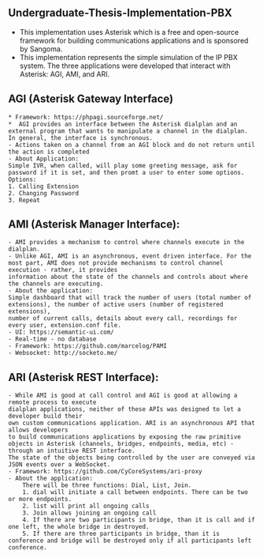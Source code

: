## Undergraduate-Thesis-Implementation-PBX

- This implementation uses Asterisk which is a free and open-source framework for building communications applications and is sponsored by Sangoma.
- This implementation represents the simple simulation of the IP PBX system. The three applications were developed that interact with Asterisk: AGI, AMI, and ARI. 


## AGI (Asterisk Gateway Interface)
    * Framework: https://phpagi.sourceforge.net/
    *  AGI provides an interface between the Asterisk dialplan and an external program that wants to manipulate a channel in the dialplan. In general, the interface is synchronous.
    - Actions taken on a channel from an AGI block and do not return until the action is completed
    - About Application:
    Simple IVR, when called, will play some greeting message, ask for password if it is set, and then promt a user to enter some options.
    Options:
    1. Calling Extension
    2. Changing Password
    3. Repeat


## AMI (Asterisk Manager Interface):
    - AMI provides a mechanism to control where channels execute in the dialplan.
    - Unlike AGI, AMI is an asynchronous, event driven interface. For the most part, AMI does not provide mechanisms to control channel execution - rather, it provides
    information about the state of the channels and controls about where the channels are executing.
    - About the application:
    Simple dashboard that will track the number of users (total number of extensions), the number of active users (number of registered extensions),
    number of current calls, details about every call, recordings for every user, extension.conf file.
    - UI: https://semantic-ui.com/
    - Real-time - no database
    - Framework: https://github.com/marcelog/PAMI
    - Websocket: http://socketo.me/


## ARI (Asterisk REST Interface):
    - While AMI is good at call control and AGI is good at allowing a remote process to execute
    dialplan applications, neither of these APIs was designed to let a developer build their
    own custom communications application. ARI is an asynchronous API that allows developers
    to build communications applications by exposing the raw primitive objects in Asterisk (channels, bridges, endpoints, media, etc) - through an intuitive REST interface.
    The state of the objects being controlled by the user are conveyed via JSON events over a WebSocket.
    - Framework: https://github.com/CyCoreSystems/ari-proxy
    - About the application:
        There will be three functions: Dial, List, Join.
        1. dial will initiate a call between endpoints. There can be two or more endpoints.
        2. list will print all ongoing calls
        3. Join allows joining an ongoing call
        4. If there are two participants in bridge, than it is call and if one left, the whole bridge in destroyed.
        5. If there are three participants in bridge, than it is conference and bridge will be destroyed only if all participants left conference.

